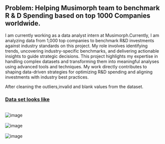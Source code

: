 <h2>Problem: Helping Musimorph team to benchmark R & D Spending based on top 1000 Companies worldwide.</h2>

<p>I am currently working as a data analyst intern at Musimorph.Currently, I am analyzing data from 1,000 top companies to benchmark R&D investments against industry standards on this project. My role involves identifying trends, uncovering industry-specific benchmarks, and delivering actionable insights to guide strategic decisions. This project highlights my expertise in handling complex datasets and transforming them into meaningful analyses using advanced tools and techniques. My work directly contributes to shaping data-driven strategies for optimizing R&D spending and aligning investments with industry best practices.</p>

After cleaning the outliers,invalid and blank values from the dataset.

<u><h3>Data set looks like</h3></u>

















<br>

<img alt="image" src="https://github.com/user-attachments/assets/ed6ffde6-16a8-4cce-a6fd-d3d9d86e4503" />

<br>
<br>
<img  alt="image" src="https://github.com/user-attachments/assets/669387b4-0603-4900-976e-6c69d3002115" />

<br>
<br>
<img  alt="image" src="https://github.com/user-attachments/assets/c3518757-ff64-411e-a77d-c238d69fda9d" />

